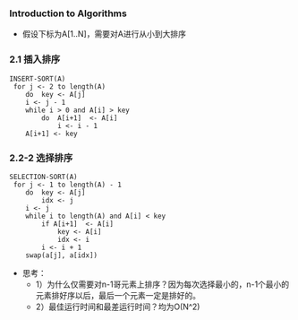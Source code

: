 ### Introduction to Algorithms
* 假设下标为A[1..N]，需要对A进行从小到大排序

### 2.1 插入排序
```
INSERT-SORT(A)
 for j <- 2 to length(A)
 	do 	key <- A[j]
 	i <- j - 1
 	while i > 0 and A[i] > key
 		do 	A[i+1]  <- A[i]
			i <- i - 1
	A[i+1] <- key
```


### 2.2-2 选择排序
```
SELECTION-SORT(A)
 for j <- 1 to length(A) - 1
 	do 	key <- A[j]
 		idx <- j
 	i <- j
 	while i to length(A) and A[i] < key
 		if A[i+1]  <- A[i]
 			key <- A[i]
 			idx <- i
		i <- i + 1
	swap(a[j], a[idx])
```

* 思考：	
  * 1）为什么仅需要对n-1哥元素上排序？因为每次选择最小的，n-1个最小的元素排好序以后，最后一个元素一定是排好的。
  * 2）最佳运行时间和最差运行时间？均为O(N^2)